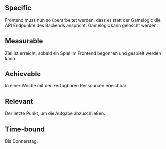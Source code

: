 ## Specific
Frontend muss nun so überarbeitet werden, dass es statt der Gamelogic die API Endpunkte des Backends anspricht. Gamelogic kann gelöscht werden.

## Measurable
Ziel ist erreicht, sobald ein Spiel im Frontend begonnen und gespielt werden kann.

## Achievable
In einer Woche mit den verfügbaren Ressourcen erreichbar.

## Relevant
Der letzte Punkt, um die Aufgabe abzuschließen.

## Time-bound
Bis Donnerstag.